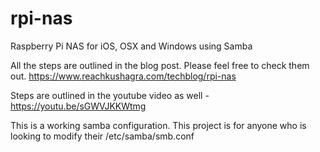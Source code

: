 # rpi-nas
Raspberry Pi NAS for iOS, OSX and Windows using Samba


All the steps are outlined in the blog post. Please feel free to check them out.
https://www.reachkushagra.com/techblog/rpi-nas

Steps are outlined in the youtube video as well - 
https://youtu.be/sGWVJKKWtmg

This is a working samba configuration. 
This project is for anyone who is looking to modify their /etc/samba/smb.conf
